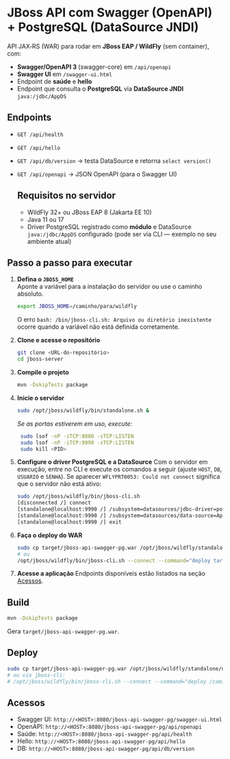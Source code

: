 # JBoss API com Swagger (OpenAPI) + PostgreSQL (DataSource JNDI)

API JAX‑RS (WAR) para rodar em **JBoss EAP / WildFly** (sem container), com:
- **Swagger/OpenAPI 3** (swagger-core) em `/api/openapi`
- **Swagger UI** em `/swagger-ui.html`
- Endpoint de **saúde** e **hello**
- Endpoint que consulta o **PostgreSQL** via **DataSource JNDI** `java:/jdbc/AppDS`

## Endpoints
- `GET /api/health`
- `GET /api/hello`
- `GET /api/db/version` → testa DataSource e retorna `select version()`
- `GET /api/openapi` → JSON OpenAPI (para o Swagger UI)

  ## Requisitos no servidor
  - WildFly 32+ ou JBoss EAP 8 (Jakarta EE 10)
  - Java 11 ou 17
  - Driver PostgreSQL registrado como **módulo** e DataSource `java:/jdbc/AppDS` configurado
  (pode ser via CLI — exemplo no seu ambiente atual)

## Passo a passo para executar

1. **Defina o `JBOSS_HOME`**  
   Aponte a variável para a instalação do servidor ou use o caminho absoluto.
   ```bash
   export JBOSS_HOME=/caminho/para/wildfly
   ```
   O erro `bash: /bin/jboss-cli.sh: Arquivo ou diretório inexistente` ocorre quando a
   variável não está definida corretamente.

2. **Clone e acesse o repositório**  
   ```bash
   git clone <URL-do-repositório>
   cd jboss-server
   ```

3. **Compile o projeto**
   ```bash
   mvn -DskipTests package
   ```

4. **Inicie o servidor**
   ```bash
   sudo /opt/jboss/wildfly/bin/standalone.sh &
   ```
   *Se as portas estiverem em uso, execute:*
   ```bash
    sudo lsof -nP -iTCP:8080 -sTCP:LISTEN
    sudo lsof -nP -iTCP:9990 -sTCP:LISTEN
    sudo kill <PID>
   ```

5. **Configure o driver PostgreSQL e a DataSource**
   Com o servidor em execução, entre no CLI e execute os comandos a seguir
   (ajuste `HOST`, `DB`, `USUARIO` e `SENHA`). Se aparecer
   `WFLYPRT0053: Could not connect` significa que o servidor não está ativo:
   ```bash
   sudo /opt/jboss/wildfly/bin/jboss-cli.sh
   [disconnected /] connect
   [standalone@localhost:9990 /] /subsystem=datasources/jdbc-driver=postgresql:add(driver-name=postgresql,driver-module-name=org.postgresql,driver-class-name=org.postgresql.Driver)
   [standalone@localhost:9990 /] /subsystem=datasources/data-source=AppDS:add(jndi-name=java:/jdbc/AppDS,driver-name=postgresql,connection-url=jdbc:postgresql://HOST/DB,user-name=USUARIO,password=SENHA)
   [standalone@localhost:9990 /] exit
   ```

6. **Faça o deploy do WAR**
   ```bash
   sudo cp target/jboss-api-swagger-pg.war /opt/jboss/wildfly/standalone/deployments/
   # ou
   /opt/jboss/wildfly/bin/jboss-cli.sh --connect --command="deploy target/jboss-api-swagger-pg.war --force"
   ```

7. **Acesse a aplicação**
   Endpoints disponíveis estão listados na seção [Acessos](#acessos).

## Build
```bash
mvn -DskipTests package
```
Gera `target/jboss-api-swagger-pg.war`.

## Deploy
```bash
sudo cp target/jboss-api-swagger-pg.war /opt/jboss/wildfly/standalone/deployments/
# ou via jboss-cli:
# /opt/jboss/wildfly/bin/jboss-cli.sh --connect --command="deploy /caminho/jboss-api-swagger-pg.war --force"
```

## Acessos
- Swagger UI: `http://<HOST>:8080/jboss-api-swagger-pg/swagger-ui.html`
- OpenAPI:    `http://<HOST>:8080/jboss-api-swagger-pg/api/openapi`
- Saúde:      `http://<HOST>:8080/jboss-api-swagger-pg/api/health`
- Hello:      `http://<HOST>:8080/jboss-api-swagger-pg/api/hello`
- DB:         `http://<HOST>:8080/jboss-api-swagger-pg/api/db/version`
